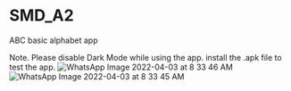 # SMD_A2
ABC basic alphabet app

Note. Please disable Dark Mode while using the app.
install the .apk file to test the app.
![WhatsApp Image 2022-04-03 at 8 33 46 AM](https://user-images.githubusercontent.com/69959497/161410241-3e376435-d65b-4265-97a2-3c22ce611981.jpeg)
![WhatsApp Image 2022-04-03 at 8 33 45 AM](https://user-images.githubusercontent.com/69959497/161410244-3ec9bf06-22a8-4ba0-b0e8-ebbab1c6699f.jpeg)
